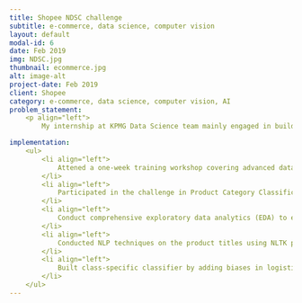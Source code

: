 ```yaml
---
title: Shopee NDSC challenge
subtitle: e-commerce, data science, computer vision
layout: default
modal-id: 6
date: Feb 2019
img: NDSC.jpg
thumbnail: ecommerce.jpg
alt: image-alt
project-date: Feb 2019
client: Shopee
category: e-commerce, data science, computer vision, AI
problem_statement: 
    <p align="left"> 
        My internship at KPMG Data Science team mainly engaged in building an integrated real estate intelligence system that facilitated the stakeholders to valuate residential properties in Singapore with insights of comprehensive neighborhood analysis and demographic information.</p>

implementation: 
    <ul>
        <li align="left">
            Attened a one-week training workshop covering advanced data science topics such as Pytorch and Keras in image classification and deep learning models.
        </li> 
        <li align="left">
            Participated in the challenge in Product Category Classification in a team of 4, aiming to build an image classifier to classify e-commerce products.
        </li>
        <li align="left">
            Conduct comprehensive exploratory data analytics (EDA) to explore the data feature space and insights with over 60,000 data records.
        </li> 
        <li align="left">
            Conducted NLP techniques on the product titles using NLTK packages to weight the words by TF-IDF and word2vec and thereby extracted relevant predictor of products' categories.
        </li> 
        <li align="left">
            Built class-specific classifier by adding biases in logistic regression to guide the classifier to tune weights on specific categories to improved the prediction accuracy.
        </li>
    </ul>
---
```

